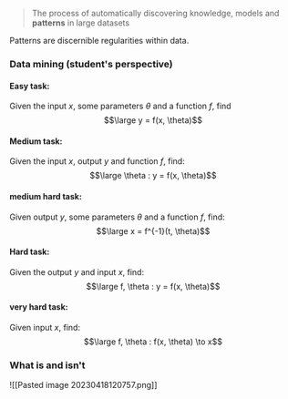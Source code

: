 > The process of automatically discovering knowledge, models and **patterns** in large datasets

Patterns are discernible regularities within data. 

### Data mining (student's perspective)
#### Easy task: 
Given the input $x$, some parameters $\theta$ and a function $f$, find $$\large y = f(x, \theta)$$
#### Medium task: 
Given the input $x$, output $y$ and function $f$, find: $$\large \theta : y = f(x, \theta)$$
#### medium hard task: 
Given output $y$, some parameters $\theta$ and a function $f$, find:  $$\large x = f^{-1}(t, \theta)$$
#### Hard task:
Given the output $y$ and input $x$, find: $$\large f, \theta : y = f(x, \theta)$$
#### very hard task: 
Given input $x$, find: $$\large f, \theta : f(x, \theta) \to x$$


### What is and isn't 
![[Pasted image 20230418120757.png]]


